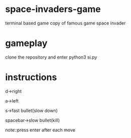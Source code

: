 # space-invaders-game
terminal based game copy of famous game space invader

# gameplay
clone the repository and enter python3 si.py

# instructions
d->right

a->left

s->fast bullet(slow down)

spacebar->slow bullet(kill)

note::press enter after each move
